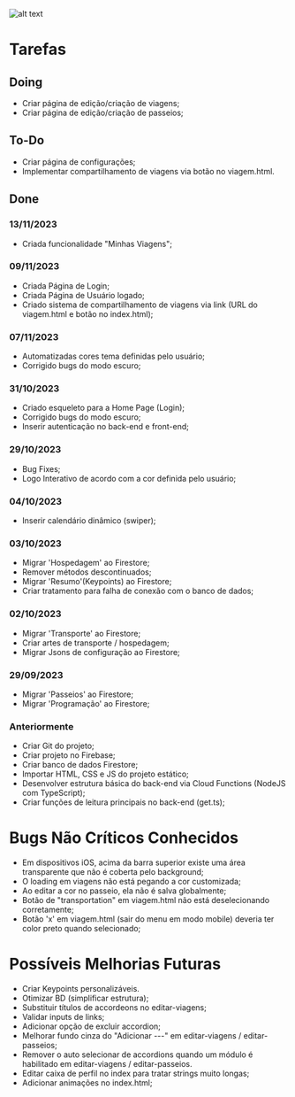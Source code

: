 ![alt text](https://i.imgur.com/jm7wA0u.png)

# Tarefas

## Doing
- Criar página de edição/criação de viagens;
- Criar página de edição/criação de passeios;

## To-Do
- Criar página de configurações;
- Implementar compartilhamento de viagens via botão no viagem.html.


## Done
### 13/11/2023
- Criada funcionalidade "Minhas Viagens";

### 09/11/2023
- Criada Página de Login;
- Criada Página de Usuário logado;
- Criado sistema de compartilhamento de viagens via link (URL do viagem.html e botão no index.html);

### 07/11/2023
- Automatizadas cores tema definidas pelo usuário;
- Corrigido bugs do modo escuro;

### 31/10/2023
- Criado esqueleto para a Home Page (Login);
- Corrigido bugs do modo escuro;
- Inserir autenticação no back-end e front-end;

### 29/10/2023
- Bug Fixes;
- Logo Interativo de acordo com a cor definida pelo usuário;

### 04/10/2023
- Inserir calendário dinâmico (swiper);

### 03/10/2023
- Migrar 'Hospedagem' ao Firestore;
- Remover métodos descontinuados;
- Migrar 'Resumo'(Keypoints) ao Firestore;
- Criar tratamento para falha de conexão com o banco de dados;

### 02/10/2023
- Migrar 'Transporte' ao Firestore;
- Criar artes de transporte / hospedagem;
- Migrar Jsons de configuração ao Firestore;

### 29/09/2023
- Migrar 'Passeios' ao Firestore;
- Migrar 'Programação' ao Firestore;

### Anteriormente
- Criar Git do projeto;
- Criar projeto no Firebase;
- Criar banco de dados Firestore;
- Importar HTML, CSS e JS do projeto estático;
- Desenvolver estrutura básica do back-end via Cloud Functions (NodeJS com TypeScript);
- Criar funções de leitura principais no back-end (get.ts);

# Bugs Não Críticos Conhecidos
- Em dispositivos iOS, acima da barra superior existe uma área transparente que não é coberta pelo background;
- O loading em viagens não está pegando a cor customizada;
- Ao editar a cor no passeio, ela não é salva globalmente;
- Botão de "transportation" em viagem.html não está deselecionando corretamente;
- Botão 'x' em viagem.html (sair do menu em modo mobile) deveria ter color preto quando selecionado;

# Possíveis Melhorias Futuras
- Criar Keypoints personalizáveis.
- Otimizar BD (simplificar estrutura);
- Substituir títulos de accordeons no editar-viagens;
- Validar inputs de links;
- Adicionar opção de excluir accordion;
- Melhorar fundo cinza do "Adicionar ---" em editar-viagens / editar-passeios;
- Remover o auto selecionar de accordions quando um módulo é habilitado em editar-viagens / editar-passeios.
- Editar caixa de perfil no index para tratar strings muito longas;
- Adicionar animações no index.html;